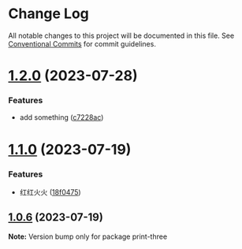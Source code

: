 # Change Log

All notable changes to this project will be documented in this file.
See [Conventional Commits](https://conventionalcommits.org) for commit guidelines.

# [1.2.0](https://github.com/hhhhhello/lerna-test-one/compare/print-three@1.1.1...print-three@1.2.0) (2023-07-28)


### Features

* add something ([c7228ac](https://github.com/hhhhhello/lerna-test-one/commit/c7228ac87c5379f5aa944881c00cd47bb1d97371))





# [1.1.0](https://github.com/hhhhhello/lerna-test-one/compare/print-three@1.0.6...print-three@1.1.0) (2023-07-19)


### Features

* 红红火火 ([18f0475](https://github.com/hhhhhello/lerna-test-one/commit/18f0475292cc03e05235ab27d02a26d0bc6bb986))





## [1.0.6](https://github.com/hhhhhello/lerna-test-one/compare/print-three@1.0.5...print-three@1.0.6) (2023-07-19)

**Note:** Version bump only for package print-three
